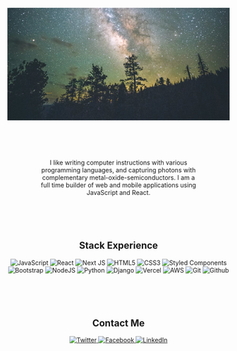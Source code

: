 <p align="center">
  <img src="https://raw.githubusercontent.com/chriselly/chriselly/main/galaxy.jpg" />
</p align="center">


<p align="center" style="padding: 70px;">
  I like writing computer instructions with various programming languages, and capturing photons with complementary metal-oxide-semiconductors. I am a full time builder of web and mobile applications using JavaScript and React.</p>  

<h2 align="center">Stack Experience</h2>

<p align="center" style="padding-bottom: 70px;">
<img alt="JavaScript" src="https://img.shields.io/badge/-JavaScript-black?style=flat-square&logo=javascript"/>
<img alt="React" src="https://img.shields.io/badge/-React-black?style=flat-square&logo=react&logoColor=white"/>
<img alt="Next JS" src="https://img.shields.io/badge/nextjs-%23000000.svg?style=flat-square&logo=next.js&logoColor=white"/>
<img alt="HTML5" src="https://img.shields.io/badge/-HTML5-E34F26?style=flat-square&logo=html5&logoColor=white"/>
<img alt="CSS3" src="https://img.shields.io/badge/-CSS3-1572B6?style=flat-square&logo=css3"/>
<img alt="Styled Components" src="https://img.shields.io/badge/styled--components-DB7093?style=flat-square&logo=styled-components&logoColor=white"/>
<img alt="Bootstrap" src="https://img.shields.io/badge/-Bootstrap-563D7C?style=flat-square&logo=bootstrap"/>
<img alt="NodeJS" src="https://img.shields.io/badge/-Nodejs-black?style=flat-square&logo=Node.js"/>
<img alt="Python" src="https://img.shields.io/badge/python-%2314354C.svg?style=flat-square&logo=python&logoColor=white"/>
<img alt="Django" src="https://img.shields.io/badge/django-%23092E20.svg?style=flat-square&logo=django&logoColor=white"/>
<img alt="Vercel" src="https://img.shields.io/badge/vercel-%23000000.svg?style=flat-square&logo=vercel&logoColor=white"/>
<img alt="AWS" src="https://img.shields.io/badge/AWS-%23FF9900.svg?style=flat-square&logo=amazon-aws&logoColor=white"/>
<img alt="Git" src="https://img.shields.io/badge/-Git-black?style=flat-square&logo=git"/>
<img alt="Github" src="https://img.shields.io/badge/-GitHub-black?style=flat-square&logo=github"/>
</p>
<h2 align="center">Contact Me</h2>
<p align="center">
<a href="https://twitter.com/chris_elly">
  <img alt="Twitter" src="https://img.shields.io/badge/chris_elly-%231DA1F2.svg?style=for-the-badge&logo=Twitter&logoColor=white"/>
</a> 
<a href="https://www.facebook.com/chris.elly0">
  <img alt="Facebook" src="https://img.shields.io/badge/Facebook-%231877F2.svg?style=for-the-badge&logo=Facebook&logoColor=white"/>
</a>
<a href="http://www.linkedin.com/pub/chris-elly/73/106/677">
  <img alt="LinkedIn" src="https://img.shields.io/badge/linkedin-%230077B5.svg?style=for-the-badge&logo=linkedin&logoColor=white"/>
</a>
</p>

